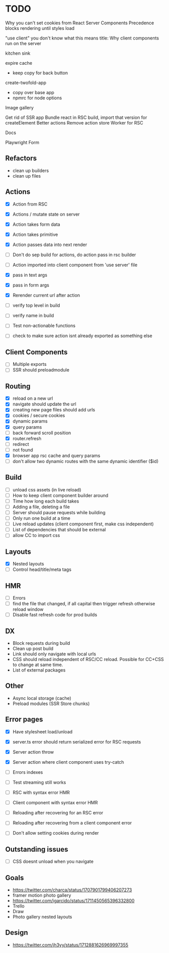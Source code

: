 # TODO

Why you can't set cookies from React Server Components
Precedence blocks rendering until styles load

"use client" you don't know what this means
title: Why client components run on the server

kitchen sink

expire cache

- keep copy for back button

create-twofold-app

- copy over base app
- npmrc for node options

Image gallery

Get rid of SSR app
Bundle react in RSC build, import that version for createElement
Better actions
Remove action store
Worker for RSC

Docs

Playwright
Form

## Refactors

- clean up builders
- clean up files

## Actions

- [x] Action from RSC
- [x] Actions / mutate state on server
- [x] Action takes form data
- [x] Action takes primitive
- [x] Action passes data into next render
- [ ] Don't do sep build for actions, do action pass in rsc builder
- [ ] Action imported into client component from 'use server' file

- [x] pass in text args
- [x] pass in form args
- [x] Rerender current url after action
- [ ] verify top level in build
- [ ] verify name in build
- [ ] Test non-actionable functions
- [ ] check to make sure action isnt already exported as something else

## Client Components

- [ ] Multiple exports
- [ ] SSR should preloadmodule

## Routing

- [x] reload on a new url
- [x] navigate should update the url
- [x] creating new page files should add urls
- [x] cookies / secure cookies
- [x] dynamic params
- [x] query params
- [ ] back forward scroll position
- [x] router.refresh
- [ ] redirect
- [ ] not found
- [x] browser app rsc cache and query params
- [ ] don't allow two dynamic routes with the same dynamic identifier ($id)

## Build

- [ ] unload css assets (in live reload)
- [ ] How to keep client component builder around
- [ ] Time how long each build takes
- [ ] Adding a file, deleting a file
- [ ] Server should pause requests while building
- [ ] Only run one build at a time
- [ ] Live reload updates (client component first, make css independent)
- [ ] List of dependencies that should be external
- [ ] allow CC to import css

## Layouts

- [x] Nested layouts
- [ ] Control head/title/meta tags

## HMR

- [ ] Errors
- [ ] find the file that changed, if all capital then trigger refresh otherwise reload window
- [ ] Disable fast refresh code for prod builds

## DX

- Block requests during build
- Clean up post build
- Link should only navigate with local urls
- CSS should reload independent of RSC/CC reload. Possible for CC+CSS to change at same time.
- List of external packages

## Other

- Async local storage (cache)
- Preload modules (SSR Store chunks)

## Error pages

- [x] Have stylesheet load/unload
- [x] server.ts error should return serialized error for RSC requests
- [x] Server action throw
- [x] Server action where client component uses try-catch
- [ ] Errors indexes
- [ ] Test streaming still works

- [ ] RSC with syntax error HMR
- [ ] Client component with syntax error HMR
- [ ] Reloading after recovering for an RSC error
- [ ] Reloading after recovering from a client component error

- [ ] Don't allow setting cookies during render

## Outstanding issues

- [ ] CSS doesnt unload when you navigate

## Goals

- https://twitter.com/charca/status/1707901799406207273
- framer motion photo gallery
- https://twitter.com/igarcido/status/1711450565396332800
- Trello
- Draw
- Photo gallery nested layouts

## Design

- https://twitter.com/jh3yy/status/1712881626969997355
